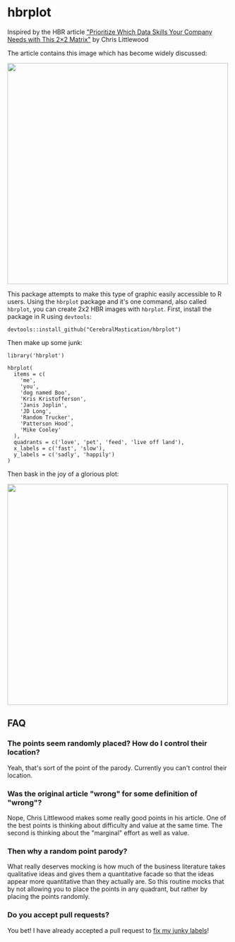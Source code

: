 # hbrplot
Inspired by the HBR article ["Prioritize Which Data Skills Your Company Needs with This 2×2 Matrix"](https://hbr.org/2018/10/prioritize-which-data-skills-your-company-needs-with-this-2x2-matrix) by
Chris Littlewood

The article contains this image which has become widely discussed:

<a href="url"><img src="https://cerebralmastication.github.io/hbr_2x2.png" align="center" width="500"></a>


This package attempts to make this type of graphic easily accessible to R users. Using the `hbrplot` package and it's one command, also called `hbrplot`, you can create 2x2 HBR images with `hbrplot`. First, install the package in R using `devtools`:

```{r}
devtools::install_github("CerebralMastication/hbrplot")
```

Then make up some junk:

```{r}
library('hbrplot')

hbrplot(
  items = c(
    'me',
    'you',
    'dog named Boo',
    'Kris Kristofferson',
    'Janis Joplin',
    'JD Long',
    'Random Trucker',
    'Patterson Hood',
    'Mike Cooley'
  ),
  quadrants = c('love', 'pet', 'feed', 'live off land'),
  x_labels = c('fast', 'slow'),
  y_labels = c('sadly', 'happily')
)

```

Then bask in the joy of a glorious plot:

<a href="url"><img src="https://cerebralmastication.github.io/hbrplot.png" align="center" width="500"></a>

## FAQ

### The points seem randomly placed? How do I control their location?
Yeah, that's sort of the point of the parody. Currently you can't control their location. 

### Was the original article "wrong" for some definition of "wrong"? 
Nope, Chris Littlewood makes some really good points in his article. One of the best points is thinking about difficulty and value at the same time. The second is thinking about the "marginal" effort as well as value. 

### Then why a random point parody?
What really deserves mocking is how much of the business literature takes qualitative ideas and gives them a quantitative facade so that the ideas appear more quantitative than they actually are. So this routine mocks that by not allowing you to place the points in any quadrant, but rather by placing the points randomly. 

### Do you accept pull requests? 
You bet! I have already accepted a pull request to [fix my junky labels](https://github.com/CerebralMastication/hbrplot/commit/9e2dddeb8e5c0dc49636512d8afb685165fa8e83)! 
